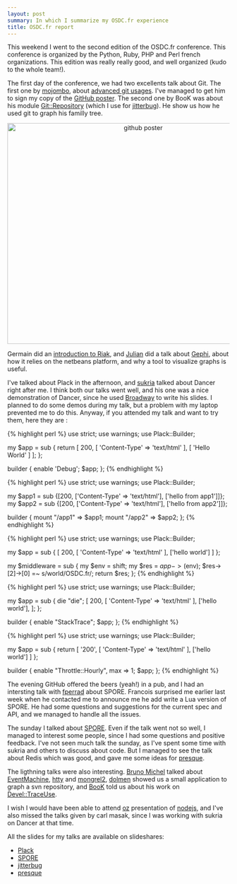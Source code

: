 ```yaml
---
layout: post
summary: In which I summarize my OSDC.fr experience
title: OSDC.fr report
---
```


This weekend I went to the second edition of the OSDC.fr conference. This conference is organized by the Python, Ruby, PHP and Perl french organizations. This edition was really really good, and well organized (kudo to the whole team!).

The first day of the conference, we had two excellents talk about Git. The first one by [mojombo](http://github.com/mojombo), about [advanced git usages](http://git-tips.heroku.com/#1). I've managed to get him to sign my copy of the [GitHub poster](http://lumberjaph.net/graph/2010/03/25/github-explorer.html). The second one by BooK was about his module [Git::Repository](http://search.cpan.org/perldoc?Git::Repository) (which I use for [jitterbug](http://github.com/franckcuny/jitterbug)). He show us how he used git to graph his familly tree.

<center><img width="600" height="500" class="img_center" src="http://farm5.static.flickr.com/4070/5074738888_a6c2481b03_b.jpg" alt="github poster" /></center>

Germain did an [introduction to Riak](http://www.slideshare.net/franckcuny/riak-a-file-system-for-internet), and [Julian](http://twitter.com/flngr) did a talk about [Gephi](http://gephi.org/), about how it relies on the netbeans platform, and why a tool to visualize graphs is useful.

I've talked about Plack in the afternoon, and [sukria](http://sukria.net) talked about Dancer right after me. I think both our talks went well, and his one was a nice demonstration of Dancer, since he used [Broadway](http://github.com/sukria/broadway) to write his slides. I planned to do some demos during my talk, but a problem with my laptop prevented me to do this. Anyway, if you attended my talk and want to try them, here they are :

{% highlight perl %}
use strict;
use warnings;
use Plack::Builder;

my $app = sub {
    return [
        200,
        [ 'Content-Type' => 'text/html' ],
        [ '<html><body>Hello World</body></html>' ]
    ];
};

builder {
    enable 'Debug';
    $app;
};
{% endhighlight %}

{% highlight perl %}
use strict;
use warnings;
use Plack::Builder;

my $app1 = sub {[200, ['Content-Type' => 'text/html'], ['hello from app1']]};
my $app2 = sub {[200, ['Content-Type' => 'text/html'], ['hello from app2']]};

builder {
    mount "/app1" => $app1;
    mount "/app2" => $app2;
};
{% endhighlight %}

{% highlight perl %}
use strict;
use warnings;
use Plack::Builder;

my $app = sub { [ 200, [ 'Content-Type' => 'text/html' ], ['hello world'] ] };

my $middleware = sub {
    my $env = shift;
    my $res = $app->($env);
    $res->[2]->[0] =~ s/world/OSDC.fr/;
    return $res;
};
{% endhighlight %}

{% highlight perl %}
use strict;
use warnings;
use Plack::Builder;

my $app = sub {
    die "die";
    [ 200, [ 'Content-Type' => 'text/html' ], ['hello world'], ];
};

builder {
    enable "StackTrace";
    $app;
};
{% endhighlight %}

{% highlight perl %}
use strict;
use warnings;
use Plack::Builder;

my $app = sub { return [ '200', [ 'Content-Type' => 'text/html' ], ['hello world'] ] };

builder {
    enable "Throttle::Hourly", max => 1;
    $app;
};
{% endhighlight %}

The evening GitHub offered the beers (yeah!) in a pub, and I had an intersting talk with [fperrad](http://github.com/fperrad) about SPORE. Francois surprised me earlier last week when he contacted me to announce me he add write a Lua version of SPORE. He had some questions and suggestions for the current spec and API, and we managed to handle all the issues.

The sunday I talked about [SPORE](http://github.com/franckcuny/spore). Even if the talk went not so well, I managed to interest some people, since I had some questions and positive feedback. I've not seen much talk the sunday, as I've spent some time with sukria and others to discuss about code. But I managed to see the talk about Redis which was good, and gave me some ideas for [presque](http://github.com/franckcuny/presque).

The ligthning talks were also interesting. [Bruno Michel](http://twitter.com/brmichel) talked about [EventMachine](http://rubyeventmachine.com/), [htty](http://github.com/htty) and [mongrel2](http://mongrel2.org/home), [dolmen](http://search.cpan.org/~dolmen/) showed us a small application to graph a svn repository, and [BooK](http://search.cpan.org/~book/) told us about his work on [Devel::TraceUse](http://search.cpan.org/perldoc?Devel::TraceUse).

I wish I would have been able to attend [oz](http://twitter.com/ephoz) presentation of [nodejs](http://cyprio.net/nodejs_osdc.pdf), and I've also missed the talks given by carl masak, since I was working with sukria on Dancer at that time.

All the slides for my talks are available on slideshares:

 * [Plack](http://www.slideshare.net/franckcuny/plack-et-les-middleware)
 * [SPORE](http://www.slideshare.net/franckcuny/spore)
 * [jitterbug](http://www.slideshare.net/franckcuny/jitterbug)
 * [presque](http://www.slideshare.net/franckcuny/presque)
